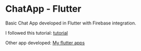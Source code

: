 # ChatApp - Flutter
Basic Chat App developed in Flutter with Firebase integration.

I followed this tutorial: [tutorial](https://youtu.be/5xU5WH2kEc0?si=sd5-1iWR0Qosgi2r)

Other app developed: [My flutter apps](https://github.com/stars/PaulXV/lists/flutter)
